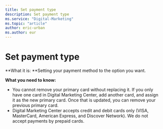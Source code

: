 ```yaml
---
title: Set payment type
description: Set payment type
ms.service: "Digital-Marketing"
ms.topic: "article"
author: eric-urban
ms.author: eur
---
```


# Set payment type

**What it is: **Setting your payment method to the option you want.

**What you need to know:**
- You cannot remove your primary card without replacing it. If you only have one card in Digital Marketing Center, add another card, and assign it as the new primary card. Once that is updated, you can remove your previous primary card.
- Digital Marketing Center accepts credit and debit cards only (VISA, MasterCard, American Express, and Discover Network). We do not accept payments by prepaid cards.


